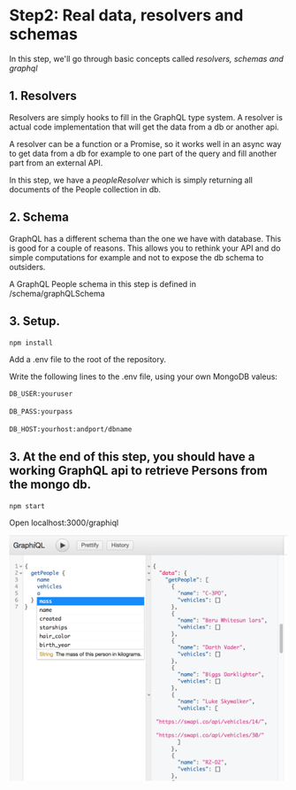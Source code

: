 # Step2: Real data, resolvers and schemas

In this step, we'll go through basic concepts called _resolvers, schemas and graphql_

## 1. Resolvers

Resolvers are simply hooks to fill in the GraphQL type system. A resolver is actual code implementation that will get the data from a db or another api.

A resolver can be a function or a Promise, so it works well in an async way to get data from a db for example to one part of the query and fill another part from an external API.

In this step, we have a _peopleResolver_ which is simply returning all documents of the People collection in db.

## 2. Schema

GraphQL has a different schema than the one we have with database. This is good for a couple of reasons. This allows you to rethink your API and do simple computations for example and not to expose the db schema to outsiders.

A GraphQL People schema in this step is defined in /schema/graphQLSchema

## 3. Setup.

`npm install`

Add a .env file to the root of the repository.

Write the following lines to the .env file, using your own MongoDB valeus:

```
DB_USER:youruser

DB_PASS:yourpass

DB_HOST:yourhost:andport/dbname
```

## 3. At the end of this step, you should have a working GraphQL api to retrieve Persons from the mongo db.

`npm start`

Open localhost:3000/graphiql

![](docs/pic1.png)
